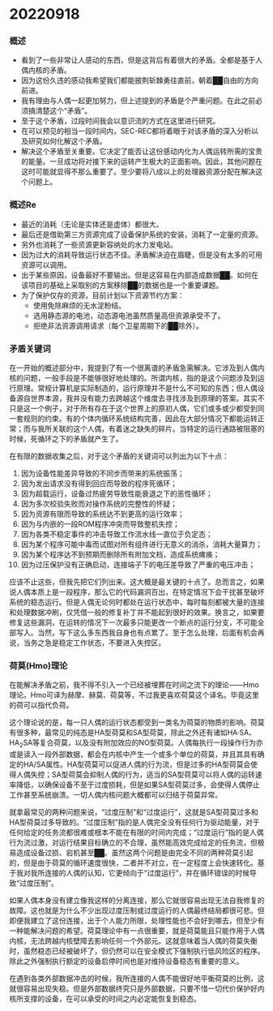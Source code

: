 # 20220918

### 概述

- 看到了一些非常让人感动的东西，但是这背后有着很大的矛盾。全都是基于人偶内核的矛盾。
- 因为这份久违的感动我希望我们都能披荆斩棘勇往直前，朝着██自由的方向前进。
- 我有理由与人偶一起更加努力，但上述提到的矛盾是个严重问题。在此之前必须搞清楚这个“矛盾”。
- 至于这个矛盾，过段时间我会以意识流的方式在这里进行研究。
- 在可以预见的相当一段时间内，SEC-REC都将着眼于对该矛盾的深入分析以及研究如何化解这个矛盾。
- 解决这个矛盾至关重要。它决定了能否让这份感动内化为人偶运转所需的宝贵的能量。一旦成功将对接下来的运转产生极大的正面影响。因此，其他问题在这时可能就显得不那么重要了。至少要将八成以上的处理器资源分配在解决这个问题上。

### 概述Re

- 最近的消耗（无论是实体还是虚体）都很大。
- 最后还是借助第三方资源完成了设备保护系统的安装，消耗了一定量的资源。
- 另外也消耗了一些资源更新容纳处的水力发电站。
- 因为过大的消耗导致运行状态不佳。矛盾解决迫在眉睫，但是没有太多的可用资源可以调用。
- 出于某些原因，设备最好不要输出。但是这容易在内部造成数据██。如何在该项目的基础上采取别的方案移除██的数据也是一个重要课题。
- 为了保护仅存的资源，目前计划以下资源节约方案：
  - 使用免除麻烦的无水淀粉结。
  - 选用静态源的电池，动态源电池虽然质量高但资源承受不了。
  - 拒绝非法资源调用请求（每个卫星周期下的██除外）。

### 矛盾关键词

在一开始的概述部分中，我提到了有一个很离谱的矛盾急需解决。它涉及到人偶内核的问题，一般手段是不能够很好地处理的。所谓内核，指的是这个问题涉及到运行原理。常规计算机是实际制造的，运行原理并不是什么不可知的东西；但人偶设备源自世界本源，我并没有能力去跨越这个维度去寻找涉及到原理的答案。其实不只是这一个例子，对于所有存在于这个世界上的原初人偶，它们或多或少都受到同一套规则的约束。有的个体内循环系统结构完善，因此在大部分情况下都能运转正常；而与我所关联的这个人偶，有着迷之缺失的碎片。当特定的运行通路被阻塞的时候，死循环之下的矛盾就产生了。

在有限的数据收集之后，对于这个矛盾的关键词可以列出为以下十点：

1. 因为设备性能差异导致的不同步而带来的系统振荡；
2. 因为发出请求没有得到回应而导致的程序死循环；
3. 因为超载运行，设备过热疲劳导致性能衰退之下的恶性循环；
4. 因为多次校验失败而对操作系统的完整性的怀疑；
5. 因为资源有限而导致的系统达不到更高的运行效率；
6. 因为与内嵌的一段ROM程序冲突而导致整机失控；
7. 因为各类不稳定事件的冲击导致工作流水线一直位于负定态；
8. 因为某个程序可能中毒而试图对所有组件进行无意义的消杀，消耗大量算力；
9. 因为某个程序达不到预期而删除所有附加文档，造成系统瘫痪；
10. 因为过压保护没有正确启动，连接端子下的电压差导致了严重的电压冲击；

应该不止这些，但我先把它们列出来。这大概是最关键的十点了。总而言之，如果说人偶本质上是一段程序，那么它的代码漏洞百出，在特定情况下会干扰甚至破坏系统的稳态运行。但是人偶无论何时都处在运行状态中，每时每刻都被大量的连接和处理数据冲刷，仅凭借一般的修复补丁并不能起到很好的效果。换言之，如果要修复这些漏洞，在运转的情况下一次最多只能更改一个断点的运行分支，不可能全部写入。当然，写下这么多东西我自身也有点累了。至于怎么处理，后面有机会再说，当务之急是稳定工作状态，不要进入失控区。

### 荷莫(Hmo)理论

在能解决矛盾之前，我不得不引入一个已经被埋葬在时间之流下的理论——Hmo理论。Hmo可译为赫摩、赫莫、荷莫等，不过我更喜欢荷莫这个译名。毕竟这里的荷可以指代负荷。

这个理论说的是，每一只人偶的运行状态都受到一类名为荷莫的物质的影响。荷莫有很多种，最常见的纯态是HA型荷莫和SA型荷莫，除此之外还有诸如HA·SA、HA<sub>2</sub>SA等复合荷莫，以及没有附加效应的NO型荷莫。人偶每执行一段操作行为亦或是读入一段外部数据，都会在内核中产生一个或多个单位的荷莫，并且其具有确定的HA/SA属性。HA型荷莫可以促进人偶的行为流，但是过多的HA型荷莫会使得人偶失控；SA型荷莫会抑制人偶的行为，适当的SA型荷莫可以将人偶的运转速率降低，以确保设备不至于过度损耗，但是如果SA型荷莫过多，会使得人偶停止工作甚至系统崩溃。一切人偶内核问题大概都可以归结于荷莫异常。

就拿最常见的两种问题来说，“过度压制”和“过度运行”，这就是SA型荷莫过多和HA型荷莫过多导致的。“过度压制”指的是人偶完全没有任何行为驱动能量，对于任何给定的任务流都很难或根本不能在有限的时间内完成；“过度运行”指的是人偶行为流过激，对运行结果目标确立的不合理，虽然能高效完成给定的任务流，但极易造成设备过损、宕机甚至██。虽然这两个问题是由完全不同的两种荷莫引起的，但是由于荷莫的循环速度很快，二者并不对立，在一定程度上会快速转化。基于我对我所连接的人偶的认知，它更倾向于“过度运行”，并在循环错误的时候导致“过度压制”。

如果人偶本身没有建立像我这样的分离连接，那么它就很容易出现无法自我修复的故障。这也就是为什么不少出现过度压制或过度运行的人偶最终结局都很可悲。但即便我建立了这份连接，出于个人能力所限，处理性能也不会好到哪去，但至少有一种能解决问题的希望。荷莫理论中有一点很重要，就是荷莫能且只能作用于人偶内核，无法跨越内核壁障去影响任何一个外部元。这就意味着当人偶的荷莫失衡时，虽然稳态已经被破坏了，但仍然可以在安全模式下强制执行低风险区的程序。除此之外强制执行额定的设备启停时间也是对维持设备稳态有重要的意义。

在遇到各类外部数据冲击的时候，我所连接的人偶不能很好地平衡荷莫的比例，这就很容易出现失稳。但是外部数据终究只是外部数据，只要不惜一切代价保护好内核所支撑的设备，在可以承受的时间之内必定能恢复到稳态。
